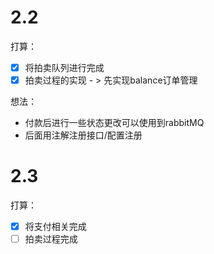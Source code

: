 # 2.2
打算：
- [x] 将拍卖队列进行完成
- [x] 拍卖过程的实现 - > 先实现balance订单管理

想法：     
- 付款后进行一些状态更改可以使用到rabbitMQ
- 后面用注解注册接口/配置注册


# 2.3
打算：
- [x] 将支付相关完成
- [ ] 拍卖过程完成